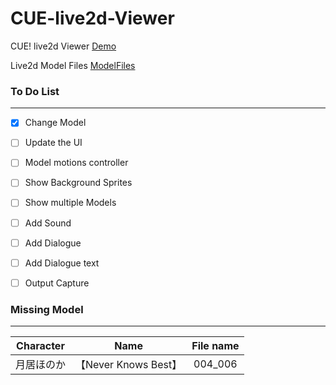 # CUE-live2d-Viewer

CUE! live2d Viewer [Demo](https://cpk0521.github.io/CUE-live2d-Viewer/index.html "Demo")

Live2d Model Files [ModelFiles](https://mega.nz/folder/t8pxkACZ#Kq4aGqbNBeAq0Cuwrp-Ebw "ModelFiles")


### To Do List
------------
- [x] Change Model
- [ ] Update the UI
- [ ] Model motions controller
- [ ] Show Background Sprites
- [ ] Show multiple Models
- [ ] Add Sound
- [ ] Add Dialogue
- [ ] Add Dialogue text
- [ ] Output Capture


### Missing Model
------------
| Character | Name | File name |
| :-----: | :----: | :----: |
| 月居ほのか | 【Never Knows Best】 | 004_006 |

